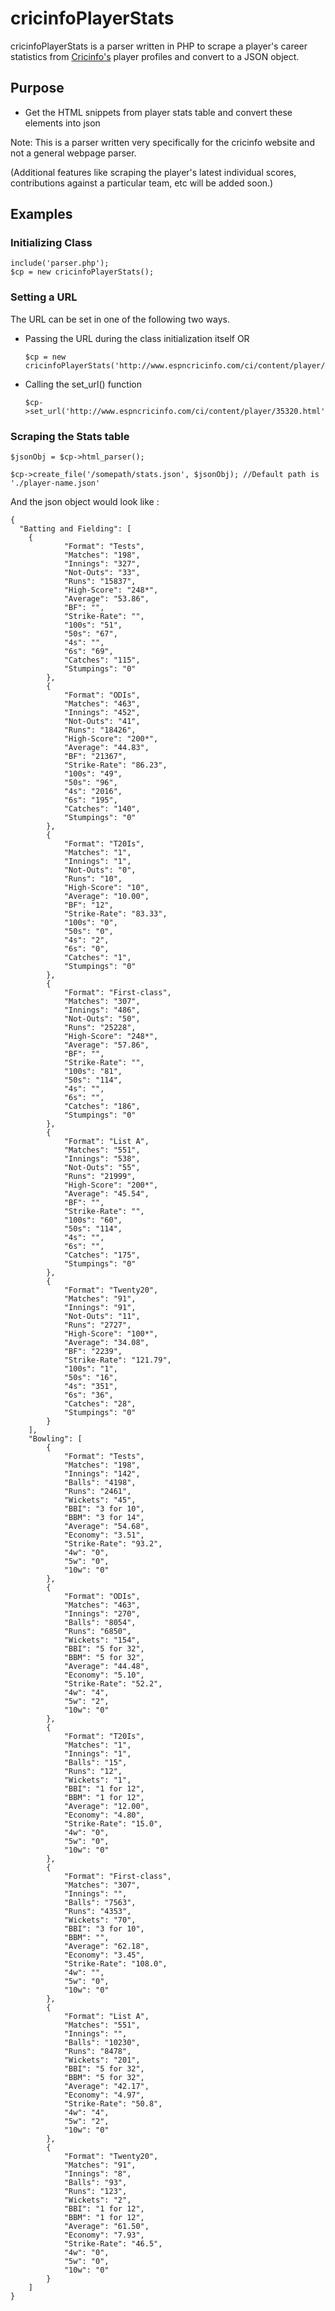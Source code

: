 cricinfoPlayerStats
===================

cricinfoPlayerStats is a parser written in PHP to scrape a player's career statistics from <a href='http://www.espncricinfo.com'>Cricinfo's</a> player profiles and convert to a JSON object.

<h2>Purpose</h2>

<ul>
<li>Get the HTML snippets from player stats table and convert these elements into json</li>
</ul>

Note: This is a parser written very specifically for the cricinfo website and not a general webpage parser. 

(Additional features like scraping the player's latest individual scores, contributions against a particular team, etc will be added soon.)  

<h2>Examples</h2>

<h3>Initializing Class</h3>
<pre><code>include('parser.php');
$cp = new cricinfoPlayerStats();</code></pre>

<h3>Setting a URL</h3>
The URL can be set in one of the following two ways.
<ul>
<li>Passing the URL during the class initialization itself OR
<pre><code>$cp = new cricinfoPlayerStats('http://www.espncricinfo.com/ci/content/player/35320.html');</code></pre></li>

<li>Calling the set_url() function
<pre><code>$cp->set_url('http://www.espncricinfo.com/ci/content/player/35320.html');</code></pre></li>
</ul>

<h3>Scraping the Stats table</h3>

<pre><code>$jsonObj = $cp->html_parser();</code></pre>

<pre><code>$cp->create_file('/somepath/stats.json', $jsonObj); //Default path is './player-name.json'</code></pre>

And the json object would look like :
<pre><code>{
  "Batting and Fielding": [
  	{
			"Format": "Tests",
			"Matches": "198",
			"Innings": "327",
			"Not-Outs": "33",
			"Runs": "15837",
			"High-Score": "248*",
			"Average": "53.86",
			"BF": "",
			"Strike-Rate": "",
			"100s": "51",
			"50s": "67",
			"4s": "",
			"6s": "69",
			"Catches": "115",
			"Stumpings": "0"
		},
		{
			"Format": "ODIs",
			"Matches": "463",
			"Innings": "452",
			"Not-Outs": "41",
			"Runs": "18426",
			"High-Score": "200*",
			"Average": "44.83",
			"BF": "21367",
			"Strike-Rate": "86.23",
			"100s": "49",
			"50s": "96",
			"4s": "2016",
			"6s": "195",
			"Catches": "140",
			"Stumpings": "0"
		},
		{
			"Format": "T20Is",
			"Matches": "1",
			"Innings": "1",
			"Not-Outs": "0",
			"Runs": "10",
			"High-Score": "10",
			"Average": "10.00",
			"BF": "12",
			"Strike-Rate": "83.33",
			"100s": "0",
			"50s": "0",
			"4s": "2",
			"6s": "0",
			"Catches": "1",
			"Stumpings": "0"
		},
		{
			"Format": "First-class",
			"Matches": "307",
			"Innings": "486",
			"Not-Outs": "50",
			"Runs": "25228",
			"High-Score": "248*",
			"Average": "57.86",
			"BF": "",
			"Strike-Rate": "",
			"100s": "81",
			"50s": "114",
			"4s": "",
			"6s": "",
			"Catches": "186",
			"Stumpings": "0"
		},
		{
			"Format": "List A",
			"Matches": "551",
			"Innings": "538",
			"Not-Outs": "55",
			"Runs": "21999",
			"High-Score": "200*",
			"Average": "45.54",
			"BF": "",
			"Strike-Rate": "",
			"100s": "60",
			"50s": "114",
			"4s": "",
			"6s": "",
			"Catches": "175",
			"Stumpings": "0"
		},
		{
			"Format": "Twenty20",
			"Matches": "91",
			"Innings": "91",
			"Not-Outs": "11",
			"Runs": "2727",
			"High-Score": "100*",
			"Average": "34.08",
			"BF": "2239",
			"Strike-Rate": "121.79",
			"100s": "1",
			"50s": "16",
			"4s": "351",
			"6s": "36",
			"Catches": "28",
			"Stumpings": "0"
		}
	],
	"Bowling": [
		{
			"Format": "Tests",
			"Matches": "198",
			"Innings": "142",
			"Balls": "4198",
			"Runs": "2461",
			"Wickets": "45",
			"BBI": "3 for 10",
			"BBM": "3 for 14",
			"Average": "54.68",
			"Economy": "3.51",
			"Strike-Rate": "93.2",
			"4w": "0",
			"5w": "0",
			"10w": "0"
		},
		{
			"Format": "ODIs",
			"Matches": "463",
			"Innings": "270",
			"Balls": "8054",
			"Runs": "6850",
			"Wickets": "154",
			"BBI": "5 for 32",
			"BBM": "5 for 32",
			"Average": "44.48",
			"Economy": "5.10",
			"Strike-Rate": "52.2",
			"4w": "4",
			"5w": "2",
			"10w": "0"
		},
		{
			"Format": "T20Is",
			"Matches": "1",
			"Innings": "1",
			"Balls": "15",
			"Runs": "12",
			"Wickets": "1",
			"BBI": "1 for 12",
			"BBM": "1 for 12",
			"Average": "12.00",
			"Economy": "4.80",
			"Strike-Rate": "15.0",
			"4w": "0",
			"5w": "0",
			"10w": "0"
		},
		{
			"Format": "First-class",
			"Matches": "307",
			"Innings": "",
			"Balls": "7563",
			"Runs": "4353",
			"Wickets": "70",
			"BBI": "3 for 10",
			"BBM": "",
			"Average": "62.18",
			"Economy": "3.45",
			"Strike-Rate": "108.0",
			"4w": "",
			"5w": "0",
			"10w": "0"
		},
		{
			"Format": "List A",
			"Matches": "551",
			"Innings": "",
			"Balls": "10230",
			"Runs": "8478",
			"Wickets": "201",
			"BBI": "5 for 32",
			"BBM": "5 for 32",
			"Average": "42.17",
			"Economy": "4.97",
			"Strike-Rate": "50.8",
			"4w": "4",
			"5w": "2",
			"10w": "0"
		},
		{
			"Format": "Twenty20",
			"Matches": "91",
			"Innings": "8",
			"Balls": "93",
			"Runs": "123",
			"Wickets": "2",
			"BBI": "1 for 12",
			"BBM": "1 for 12",
			"Average": "61.50",
			"Economy": "7.93",
			"Strike-Rate": "46.5",
			"4w": "0",
			"5w": "0",
			"10w": "0"
		}
	]
}</code></pre>
